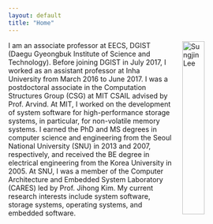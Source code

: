 ```yaml
---
layout: default
title: "Home"
---
```


<img align="right" style="width: 30%; padding-left: 3%;" src="{{ site.github.url }}/assets/profile.jpg" alt="Sungjin Lee">

I am an associate professor at EECS, DGIST (Daegu Gyeongbuk Institute of Science and Technology). Before joining DGIST in July 2017, I worked as an assistant professor at Inha University from March 2016 to June 2017. I was a postdoctoral associate in the Computation Structures Group (CSG) at MIT CSAIL advised by Prof. Arvind. At MIT, I worked on the development of system software for high-performance storage systems, in particular, for non-volatile memory systems. I earned the PhD and MS degrees in computer science and engineering from the Seoul National University (SNU) in 2013 and 2007, respectively, and received the BE degree in electrical engineering from the Korea University in 2005. At SNU, I was a member of the Computer Architecture and Embedded System Laboratory (CARES) led by Prof. Jihong Kim. My current research interests include system software, storage systems, operating systems, and embedded software.


